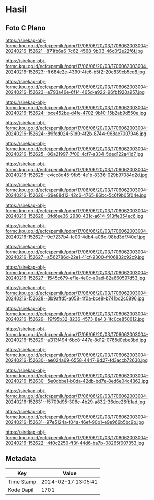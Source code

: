 # Hasil

## Foto C Plano

https://sirekap-obj-formc.kpu.go.id/ecfc/pemilu/pdpr/17/06/06/20/03/1706062003004-20240216-152621--871fb6a6-7c62-4568-9b03-46c0f2e22f6f.jpg

https://sirekap-obj-formc.kpu.go.id/ecfc/pemilu/pdpr/17/06/06/20/03/1706062003004-20240216-152623--ff684e2e-4390-4fe6-b5f2-20c839cb5cd8.jpg

https://sirekap-obj-formc.kpu.go.id/ecfc/pemilu/pdpr/17/06/06/20/03/1706062003004-20240216-152623--e793a46e-6f14-465d-a922-96fb1920a957.jpg

https://sirekap-obj-formc.kpu.go.id/ecfc/pemilu/pdpr/17/06/06/20/03/1706062003004-20240216-152624--bce452be-d4fe-4702-9b10-15b2ab9d550e.jpg

https://sirekap-obj-formc.kpu.go.id/ecfc/pemilu/pdpr/17/06/06/20/03/1706062003004-20240216-152624--89fcd024-51d0-4f2b-8744-968ae7007946.jpg

https://sirekap-obj-formc.kpu.go.id/ecfc/pemilu/pdpr/17/06/06/20/03/1706062003004-20240216-152625--86a21997-7f00-4cf7-a334-5ded122a41d7.jpg

https://sirekap-obj-formc.kpu.go.id/ecfc/pemilu/pdpr/17/06/06/20/03/1706062003004-20240216-152625--c4cc8d45-9fb5-4e1b-8336-029b97084d2d.jpg

https://sirekap-obj-formc.kpu.go.id/ecfc/pemilu/pdpr/17/06/06/20/03/1706062003004-20240216-152626--69e88d12-42c6-4765-86bc-5c6f9b05f04e.jpg

https://sirekap-obj-formc.kpu.go.id/ecfc/pemilu/pdpr/17/06/06/20/03/1706062003004-20240216-152626--0fd6ee36-2980-431c-a614-913ffe354ec6.jpg

https://sirekap-obj-formc.kpu.go.id/ecfc/pemilu/pdpr/17/06/06/20/03/1706062003004-20240216-152627--9c7237b4-fc00-4db4-a08c-98bd3df740ef.jpg

https://sirekap-obj-formc.kpu.go.id/ecfc/pemilu/pdpr/17/06/06/20/03/1706062003004-20240216-152627--a562786d-22e1-41cf-9300-f406832c92c9.jpg

https://sirekap-obj-formc.kpu.go.id/ecfc/pemilu/pdpr/17/06/06/20/03/1706062003004-20240216-152627--1545c679-ef1e-4e0c-a0ad-82a660597d53.jpg

https://sirekap-obj-formc.kpu.go.id/ecfc/pemilu/pdpr/17/06/06/20/03/1706062003004-20240216-152628--3b9affd5-a058-4f0a-bce8-b741bd2c0896.jpg

https://sirekap-obj-formc.kpu.go.id/ecfc/pemilu/pdpr/17/06/06/20/03/1706062003004-20240216-152629--19f95b32-8236-4573-8a43-1fc0ce850612.jpg

https://sirekap-obj-formc.kpu.go.id/ecfc/pemilu/pdpr/17/06/06/20/03/1706062003004-20240216-152629--a313f494-6bc8-447e-8d12-0765d0ebe3bd.jpg

https://sirekap-obj-formc.kpu.go.id/ecfc/pemilu/pdpr/17/06/06/20/03/1706062003004-20240216-152630--ae024a69-6558-4447-9d27-fd3accb72630.jpg

https://sirekap-obj-formc.kpu.go.id/ecfc/pemilu/pdpr/17/06/06/20/03/1706062003004-20240216-152630--5e0dbbe1-b0da-42db-bd7e-8ed6e04c4362.jpg

https://sirekap-obj-formc.kpu.go.id/ecfc/pemilu/pdpr/17/06/06/20/03/1706062003004-20240216-152631--f5709d95-306c-4b29-a832-36dce26fb1ad.jpg

https://sirekap-obj-formc.kpu.go.id/ecfc/pemilu/pdpr/17/06/06/20/03/1706062003004-20240216-152631--97e5124a-f04a-46ef-90b1-e9e966b5bc9b.jpg

https://sirekap-obj-formc.kpu.go.id/ecfc/pemilu/pdpr/17/06/06/20/03/1706062003004-20240216-152622--4f0c2250-ff3f-44d6-ba7b-08265f007353.jpg


## Metadata

| Key        | Value               |
| ---------- | ------------------- |
| Time Stamp | 2024-02-17 13:05:41 |
| Kode Dapil | 1701                |



